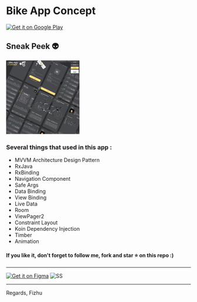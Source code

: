 # Bike App Concept

[<img src="https://play.google.com/intl/en_us/badges/images/generic/en-play-badge.png" alt="Get it on Google Play" height=
"80">](https://play.google.com/store/apps/details?id=com.fizhu.bikeappconcept)

## Sneak Peek 👽

<pre>
<img src="/images/concept.png" width="200">
</pre>

### Several things that used in this app :

* MVVM Architecture Design Pattern
* RxJava
* RxBinding
* Navigation Component
* Safe Args
* Data Binding
* View Binding
* Live Data
* Room
* ViewPager2
* Constraint Layout
* Koin Dependency Injection
* Timber
* Animation

#### If you like it, don't forget to follow me, fork and star ⭐ on this repo :)

<hr>

[<img src="https://irukandji.tv/wp-content/uploads/2019/08/figma.png" alt="Get it on Figma" height=
"80">](https://www.figma.com/file/pBXqRXw5ByP2dCpjCuJscU/Bike-App-Concept?node-id=0%3A1)
![SS](https://raw.githubusercontent.com/Fizhu/Bike-App-Concept/master/images/concept.png)


<hr>

Regards, Fizhu
